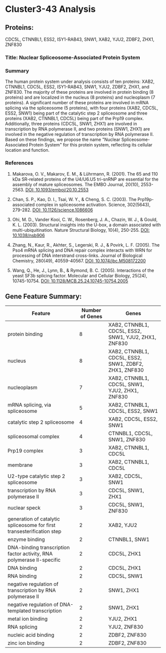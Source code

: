 # Cluster3-43 Analysis

## Proteins: 

CDC5L, CTNNBL1, ESS2, ISY1-RAB43, SNW1, XAB2, YJU2, ZDBF2, ZHX1, ZNF830

### Title: Nuclear Spliceosome-Associated Protein System

### Summary

The human protein system under analysis consists of ten proteins: XAB2, CTNNBL1, CDC5L, ESS2, ISY1-RAB43, SNW1, YJU2, ZDBF2, ZHX1, and ZNF830. The majority of these proteins are involved in protein binding (8 proteins) and are localized in the nucleus (8 proteins) and nucleoplasm (7 proteins). A significant number of these proteins are involved in mRNA splicing via the spliceosome (5 proteins), with four proteins (XAB2, CDC5L, ESS2, SNW1) being part of the catalytic step 2 spliceosome and three proteins (XAB2, CTNNBL1, CDC5L) being part of the Prp19 complex. Additionally, three proteins (CDC5L, SNW1, ZHX1) are involved in transcription by RNA polymerase II, and two proteins (SNW1, ZHX1) are involved in the negative regulation of transcription by RNA polymerase II. Based on these findings, we propose the name "Nuclear Spliceosome-Associated Protein System" for this protein system, reflecting its cellular location and function.

### References

1. Makarova, O. V., Makarov, E. M., & Lührmann, R. (2001). The 65 and 110 kDa SR-related proteins of the U4/U6.U5 tri-snRNP are essential for the assembly of mature spliceosomes. The EMBO Journal, 20(10), 2553-2563. [DOI: 10.1093/emboj/20.10.2553](https://doi.org/10.1093/emboj/20.10.2553)

2. Chan, S. P., Kao, D. I., Tsai, W. Y., & Cheng, S. C. (2003). The Prp19p-associated complex in spliceosome activation. Science, 302(5643), 279-282. [DOI: 10.1126/science.1086606](https://doi.org/10.1126/science.1086606)

3. Ohi, M. D., Vander Kooi, C. W., Rosenberg, J. A., Chazin, W. J., & Gould, K. L. (2003). Structural insights into the U-box, a domain associated with multi-ubiquitination. Nature Structural Biology, 10(4), 250-255. [DOI: 10.1038/nsb906](https://doi.org/10.1038/nsb906)

4. Zhang, N., Kaur, R., Akhter, S., Legerski, R. J., & Povirk, L. F. (2005). The Pso4 mRNA splicing and DNA repair complex interacts with WRN for processing of DNA interstrand cross-links. Journal of Biological Chemistry, 280(49), 40559-40567. [DOI: 10.1074/jbc.M508172200](https://doi.org/10.1074/jbc.M508172200)

5. Wang, Q., He, J., Lynn, B., & Rymond, B. C. (2005). Interactions of the yeast SF3b splicing factor. Molecular and Cellular Biology, 25(24), 10745-10754. [DOI: 10.1128/MCB.25.24.10745-10754.2005](https://doi.org/10.1128/MCB.25.24.10745-10754.2005)

## Gene Feature Summary: 

| Feature | Number of Genes | Genes |
| --- | --- | --- |
| protein binding | 8 | XAB2, CTNNBL1, CDC5L, ESS2, SNW1, YJU2, ZHX1, ZNF830 |
| nucleus | 8 | XAB2, CTNNBL1, CDC5L, ESS2, SNW1, ZDBF2, ZHX1, ZNF830 |
| nucleoplasm | 7 | XAB2, CTNNBL1, CDC5L, SNW1, YJU2, ZHX1, ZNF830 |
| mRNA splicing, via spliceosome | 5 | XAB2, CTNNBL1, CDC5L, ESS2, SNW1 |
| catalytic step 2 spliceosome | 4 | XAB2, CDC5L, ESS2, SNW1 |
| spliceosomal complex | 4 | CTNNBL1, CDC5L, SNW1, ZNF830 |
| Prp19 complex | 3 | XAB2, CTNNBL1, CDC5L |
| membrane | 3 | XAB2, CTNNBL1, CDC5L |
| U2-type catalytic step 2 spliceosome | 3 | XAB2, CDC5L, SNW1 |
|  transcription by RNA polymerase II | 3 | CDC5L, SNW1, ZHX1 |
| nuclear speck | 3 | CDC5L, SNW1, ZNF830 |
| generation of catalytic spliceosome for first transesterification step | 2 | XAB2, YJU2 |
| enzyme binding | 2 | CTNNBL1, SNW1 |
| DNA-binding transcription factor activity, RNA polymerase II-specific | 2 | CDC5L, ZHX1 |
| DNA binding | 2 | CDC5L, ZHX1 |
| RNA binding | 2 | CDC5L, SNW1 |
| negative regulation of transcription by RNA polymerase II | 2 | SNW1, ZHX1 |
| negative regulation of DNA-templated transcription | 2 | SNW1, ZHX1 |
| metal ion binding | 2 | YJU2, ZHX1 |
| RNA splicing | 2 | YJU2, ZNF830 |
| nucleic acid binding | 2 | ZDBF2, ZNF830 |
| zinc ion binding | 2 | ZDBF2, ZNF830 |

